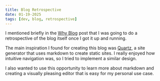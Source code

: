```yaml
---
title: Blog Retrospective
date: 01-19-2025
tags: [dev, blog, retrospective]
---
```


I mentioned briefly in the [Why Blog](posts/why-blog.md) post that I was going to do a retrospective of the blog itself once I got it up and running.

The main inspiration I found for creating this blog was [Quartz](https://quartz.jzhao.xyz), a site generator that uses markdown to create static sites. I really enjoyed how intuitive navigation was, so I tried to implement a similar design.

I also wanted to use this opportunity to learn more about markdown and creating a visually pleasing editor that is easy for my personal use case.